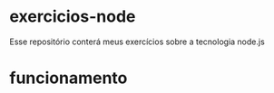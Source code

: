# exercicios-node

Esse repositório conterá meus exercícios sobre a tecnologia node.js

# funcionamento
